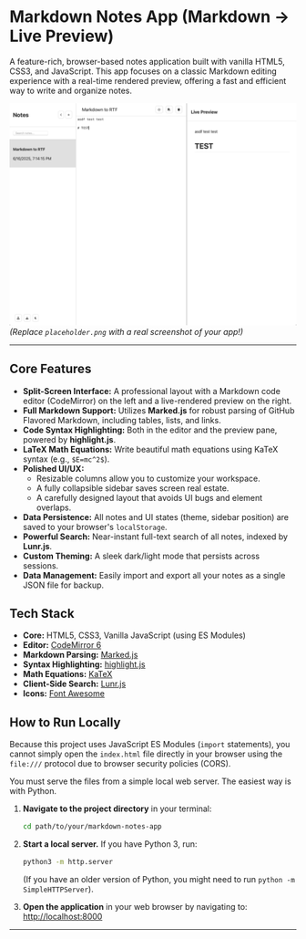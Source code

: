 # Markdown Notes App (Markdown -> Live Preview)

A feature-rich, browser-based notes application built with vanilla HTML5, CSS3, and JavaScript. This app focuses on a classic Markdown editing experience with a real-time rendered preview, offering a fast and efficient way to write and organize notes.

![Screenshot of the Markdown to RTF App](placeholderm2r.png)
*(Replace `placeholder.png` with a real screenshot of your app!)*

---

## Core Features

-   **Split-Screen Interface:** A professional layout with a Markdown code editor (CodeMirror) on the left and a live-rendered preview on the right.
-   **Full Markdown Support:** Utilizes **Marked.js** for robust parsing of GitHub Flavored Markdown, including tables, lists, and links.
-   **Code Syntax Highlighting:** Both in the editor and the preview pane, powered by **highlight.js**.
-   **LaTeX Math Equations:** Write beautiful math equations using KaTeX syntax (e.g., `$E=mc^2$`).
-   **Polished UI/UX:**
    -   Resizable columns allow you to customize your workspace.
    -   A fully collapsible sidebar saves screen real estate.
    -   A carefully designed layout that avoids UI bugs and element overlaps.
-   **Data Persistence:** All notes and UI states (theme, sidebar position) are saved to your browser's `localStorage`.
-   **Powerful Search:** Near-instant full-text search of all notes, indexed by **Lunr.js**.
-   **Custom Theming:** A sleek dark/light mode that persists across sessions.
-   **Data Management:** Easily import and export all your notes as a single JSON file for backup.

## Tech Stack

-   **Core:** HTML5, CSS3, Vanilla JavaScript (using ES Modules)
-   **Editor:** [CodeMirror 6](https://codemirror.net/)
-   **Markdown Parsing:** [Marked.js](https://marked.js.org/)
-   **Syntax Highlighting:** [highlight.js](https://highlightjs.org/)
-   **Math Equations:** [KaTeX](https://katex.org/)
-   **Client-Side Search:** [Lunr.js](https://lunrjs.com/)
-   **Icons:** [Font Awesome](https://fontawesome.com/)

## How to Run Locally

Because this project uses JavaScript ES Modules (`import` statements), you cannot simply open the `index.html` file directly in your browser using the `file:///` protocol due to browser security policies (CORS).

You must serve the files from a simple local web server. The easiest way is with Python.

1.  **Navigate to the project directory** in your terminal:
    ```bash
    cd path/to/your/markdown-notes-app
    ```

2.  **Start a local server.** If you have Python 3, run:
    ```bash
    python3 -m http.server
    ```
    (If you have an older version of Python, you might need to run `python -m SimpleHTTPServer`).

3.  **Open the application** in your web browser by navigating to:
    [http://localhost:8000](http://localhost:8000)

---
